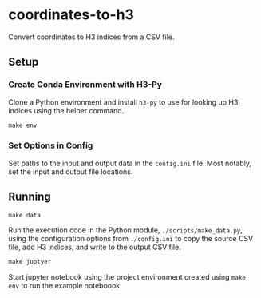 # coordinates-to-h3

Convert coordinates to H3 indices from a CSV file.

## Setup

### Create Conda Environment with H3-Py

Clone a Python environment and install `h3-py` to use for looking up H3 indices using the helper command.

``` cmd
make env
```

### Set Options in Config

Set paths to the input and output data in the `config.ini` file. Most notably, set the input and output file locations.

## Running

``` cmd
make data
```

Run the execution code in the Python module, `./scripts/make_data.py`, using the configuration
options from `./config.ini` to copy the source CSV file, add H3 indices, and write to the output
CSV file.

``` cmd
make juptyer
```

Start jupyter notebook using the project environment created using `make env` to run the example noteboook.
